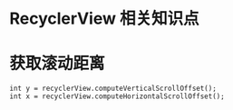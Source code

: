 # RecyclerView 相关知识点

# 获取滚动距离
```
int y = recyclerView.computeVerticalScrollOffset();
int x = recyclerView.computeHorizontalScrollOffset();
```
